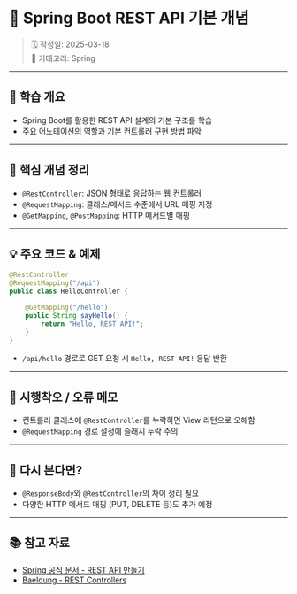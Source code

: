 # 📌 Spring Boot REST API 기본 개념

> 🗓️ 작성일: 2025-03-18  
> 📂 카테고리: Spring

---

## 🧠 학습 개요

- Spring Boot를 활용한 REST API 설계의 기본 구조를 학습
- 주요 어노테이션의 역할과 기본 컨트롤러 구현 방법 파악

---

## 📌 핵심 개념 정리

- `@RestController`: JSON 형태로 응답하는 웹 컨트롤러
- `@RequestMapping`: 클래스/메서드 수준에서 URL 매핑 지정
- `@GetMapping`, `@PostMapping`: HTTP 메서드별 매핑

---

## 💡 주요 코드 & 예제

```java
@RestController
@RequestMapping("/api")
public class HelloController {

    @GetMapping("/hello")
    public String sayHello() {
        return "Hello, REST API!";
    }
}
```

- `/api/hello` 경로로 GET 요청 시 `Hello, REST API!` 응답 반환

---

## 🧩 시행착오 / 오류 메모

- 컨트롤러 클래스에 `@RestController`를 누락하면 View 리턴으로 오해함
- `@RequestMapping` 경로 설정에 슬래시 누락 주의

---

## 🔁 다시 본다면?

- `@ResponseBody`와 `@RestController`의 차이 정리 필요
- 다양한 HTTP 메서드 매핑 (PUT, DELETE 등)도 추가 예정

---

## 📚 참고 자료

- [Spring 공식 문서 - REST API 만들기](https://docs.spring.io/spring-boot/docs/current/reference/htmlsingle/#web)
- [Baeldung - REST Controllers](https://www.baeldung.com/spring-controller-vs-restcontroller)